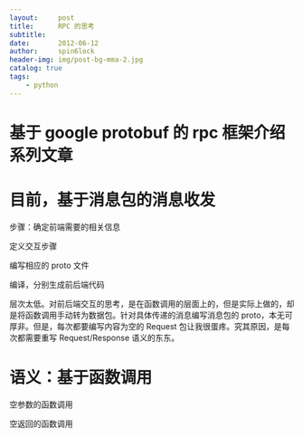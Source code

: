 ```yaml
---
layout:     post
title:      RPC 的思考
subtitle:   
date:       2012-06-12
author:     spin6lock
header-img: img/post-bg-mma-2.jpg
catalog: true
tags:
    - python
---
```

# 基于 google protobuf 的 rpc 框架介绍系列文章

# 目前，基于消息包的消息收发

步骤：确定前端需要的相关信息

定义交互步骤

编写相应的 proto 文件

编译，分别生成前后端代码

层次太低。对前后端交互的思考，是在函数调用的层面上的，但是实际上做的，却是将函数调用手动转为数据包。针对具体传递的消息编写消息包的 proto，本无可厚非。但是，每次都要编写内容为空的 Request 包让我很蛋疼。究其原因，是每次都需要重写 Request/Response 语义的东东。

# 语义：基于函数调用

空参数的函数调用

空返回的函数调用
